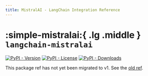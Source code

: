 ```yaml
---
title: MistralAI - LangChain Integration Reference
---
```


# :simple-mistralai:{ .lg .middle } `langchain-mistralai`

[![PyPI - Version](https://img.shields.io/pypi/v/langchain-mistralai?label=%20)](https://pypi.org/project/langchain-mistralai/#history)
[![PyPI - License](https://img.shields.io/pypi/l/langchain-mistralai)](https://opensource.org/licenses/MIT)
[![PyPI - Downloads](https://img.shields.io/pepy/dt/langchain-mistralai)](https://pypistats.org/packages/langchain-mistralai)

This package ref has not yet been migrated to v1. See the [old ref](https://python.langchain.com/api_reference/mistralai/index.html).
